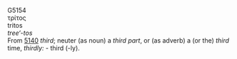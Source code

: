 <body>
  <p>G5154<br>  τρίτος  <br> tritos  <br><i>tree‘-tos </i><br>From <a href="g5140.htm">5140</a>  <i>third</i>; neuter (as noun) a <i>third</i> <i>part</i>, or (as adverb) a (or the) <i>third</i> time, <i>thirdly:</i> - third (-ly).<br></p>
 </body>